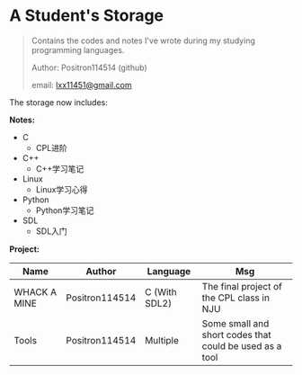 # A Student's Storage

> Contains the codes and notes I've wrote during my studying programming languages.
>
> Author: Positron114514 (github)
>
> email: lxx11451@gmail.com



The storage now includes:

**Notes:**

- C
  - CPL进阶
- C++
  - C++学习笔记
- Linux
  - Linux学习心得
- Python
  - Python学习笔记
- SDL
  - SDL入门



**Project:**

| Name         | Author         | Language      | Msg                                                     |
| ------------ | -------------- | ------------- | ------------------------------------------------------- |
| WHACK A MINE | Positron114514 | C (With SDL2) | The final project of the CPL class in NJU               |
| Tools        | Positron114514 | Multiple      | Some small and short codes that could be used as a tool |

